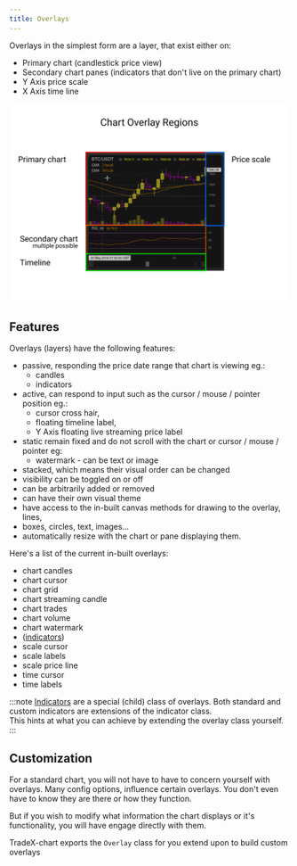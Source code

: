```yaml
---
title: Overlays
---
```


Overlays in the simplest form are a layer, that exist either on:

* Primary chart (candlestick price view)
* Secondary chart panes (indicators that don't live on the primary chart)
* Y Axis price scale
* X Axis time line

![Chart Overlay Regions](../../../assets/Overly-Regions.png)

## Features

Overlays (layers) have the following features:

* passive, responding the price date range that chart is viewing eg.:
  * candles
  * indicators
* active, can respond to input such as the cursor / mouse / pointer position eg.:
  * cursor cross hair,
  * floating timeline label,
  * Y Axis floating live streaming price label
* static remain fixed and do not scroll with the chart or cursor / mouse / pointer eg:
  * watermark - can be text or image
* stacked, which means their visual order can be changed
* visibility can be toggled on or off
* can be arbitrarily added or removed
* can have their own visual theme
* have access to the in-built canvas methods for drawing to the overlay, lines,
* boxes, circles, text, images...
* automatically resize with the chart or pane displaying them.

Here's a list of the current in-built overlays:

* chart candles
* chart cursor
* chart grid
* chart streaming candle
* chart trades
* chart volume
* chart watermark
* ([indicators](indicators.md))
* scale cursor
* scale labels
* scale price line
* time cursor
* time labels

:::note
[Indicators](indicators.md) are a special (child) class of overlays. Both standard and custom indicators are extensions of the indicator class.  
This hints at what you can achieve by extending the overlay class yourself.
:::

## Customization

For a standard chart, you will not have to have to concern yourself with overlays. Many config options, influence certain overlays. You don't even have to know they are there or how they function.

But if you wish to modify what information the chart displays or it's functionality, you will have engage directly with them.

TradeX-chart exports the ``Overlay`` class for you extend upon to build custom overlays
